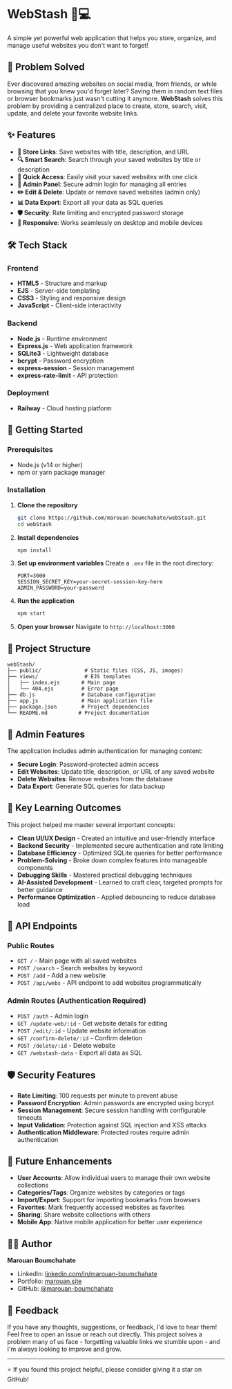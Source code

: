 # WebStash 🧠💻

A simple yet powerful web application that helps you store, organize, and manage useful websites you don't want to forget!

## 🎯 Problem Solved

Ever discovered amazing websites on social media, from friends, or while browsing that you knew you'd forget later? Saving them in random text files or browser bookmarks just wasn't cutting it anymore. **WebStash** solves this problem by providing a centralized place to create, store, search, visit, update, and delete your favorite website links.

## ✨ Features

- **🔗 Store Links**: Save websites with title, description, and URL
- **🔍 Smart Search**: Search through your saved websites by title or description
- **👀 Quick Access**: Easily visit your saved websites with one click
- **🔐 Admin Panel**: Secure admin login for managing all entries
- **✏️ Edit & Delete**: Update or remove saved websites (admin only)
- **📊 Data Export**: Export all your data as SQL queries
- **🛡️ Security**: Rate limiting and encrypted password storage
- **📱 Responsive**: Works seamlessly on desktop and mobile devices

## 🛠️ Tech Stack

### Frontend
- **HTML5** - Structure and markup
- **EJS** - Server-side templating
- **CSS3** - Styling and responsive design  
- **JavaScript** - Client-side interactivity

### Backend
- **Node.js** - Runtime environment
- **Express.js** - Web application framework
- **SQLite3** - Lightweight database
- **bcrypt** - Password encryption
- **express-session** - Session management
- **express-rate-limit** - API protection

### Deployment
- **Railway** - Cloud hosting platform

## 🚦 Getting Started

### Prerequisites

- Node.js (v14 or higher)
- npm or yarn package manager

### Installation

1. **Clone the repository**
   ```bash
   git clone https://github.com/marouan-boumchahate/webStash.git
   cd webStash
   ```

2. **Install dependencies**
   ```bash
   npm install
   ```

3. **Set up environment variables**
   Create a `.env` file in the root directory:
   ```env
   PORT=3000
   SESSION_SECRET_KEY=your-secret-session-key-here
   ADMIN_PASSWORD=your-password
   ```

4. **Run the application**
   ```bash
   npm start
   ```

5. **Open your browser**
   Navigate to `http://localhost:3000`

## 📁 Project Structure

```
webStash/
├── public/              # Static files (CSS, JS, images)
├── views/               # EJS templates
│   ├── index.ejs       # Main page
│   └── 404.ejs         # Error page
├── db.js               # Database configuration
├── app.js              # Main application file
├── package.json        # Project dependencies
└── README.md          # Project documentation
```

## 🔐 Admin Features

The application includes admin authentication for managing content:

- **Secure Login**: Password-protected admin access
- **Edit Websites**: Update title, description, or URL of any saved website
- **Delete Websites**: Remove websites from the database
- **Data Export**: Generate SQL queries for data backup

## 🌟 Key Learning Outcomes

This project helped me master several important concepts:

- **Clean UI/UX Design** - Created an intuitive and user-friendly interface
- **Backend Security** - Implemented secure authentication and rate limiting
- **Database Efficiency** - Optimized SQLite queries for better performance
- **Problem-Solving** - Broke down complex features into manageable components
- **Debugging Skills** - Mastered practical debugging techniques
- **AI-Assisted Development** - Learned to craft clear, targeted prompts for better guidance
- **Performance Optimization** - Applied debouncing to reduce database load

## 🔄 API Endpoints

### Public Routes
- `GET /` - Main page with all saved websites
- `POST /search` - Search websites by keyword
- `POST /add` - Add a new website
- `POST /api/webs` - API endpoint to add websites programmatically

### Admin Routes (Authentication Required)
- `POST /auth` - Admin login
- `GET /update-web/:id` - Get website details for editing
- `POST /edit/:id` - Update website information
- `GET /confirm-delete/:id` - Confirm deletion
- `POST /delete/:id` - Delete website
- `GET /webstash-data` - Export all data as SQL

## 🛡️ Security Features

- **Rate Limiting**: 100 requests per minute to prevent abuse
- **Password Encryption**: Admin passwords are encrypted using bcrypt
- **Session Management**: Secure session handling with configurable timeouts
- **Input Validation**: Protection against SQL injection and XSS attacks
- **Authentication Middleware**: Protected routes require admin authentication

## 🚧 Future Enhancements

- **User Accounts**: Allow individual users to manage their own website collections
- **Categories/Tags**: Organize websites by categories or tags
- **Import/Export**: Support for importing bookmarks from browsers
- **Favorites**: Mark frequently accessed websites as favorites
- **Sharing**: Share website collections with others
- **Mobile App**: Native mobile application for better user experience

## 👨‍💻 Author

**Marouan Boumchahate**

- LinkedIn: [linkedin.com/in/marouan-boumchahate](https://www.linkedin.com/in/marouan-boumchahate/)
- Portfolio: [marouan.site](https://marouan.site/)
- GitHub: [@marouan-boumchahate](https://github.com/marouan-boumchahate)

## 💭 Feedback

If you have any thoughts, suggestions, or feedback, I'd love to hear them! Feel free to open an issue or reach out directly. This project solves a problem many of us face - forgetting valuable links we stumble upon - and I'm always looking to improve and grow.

---

⭐ If you found this project helpful, please consider giving it a star on GitHub!

